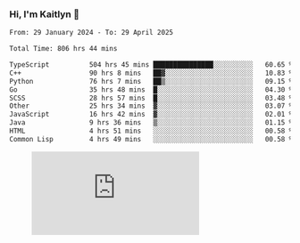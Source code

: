 ### Hi, I'm Kaitlyn 👋
<!--START_SECTION:waka-->

```txt
From: 29 January 2024 - To: 29 April 2025

Total Time: 806 hrs 44 mins

TypeScript          504 hrs 45 mins ███████████████░░░░░░░░░░   60.65 %
C++                 90 hrs 8 mins   ██▓░░░░░░░░░░░░░░░░░░░░░░   10.83 %
Python              76 hrs 7 mins   ██▒░░░░░░░░░░░░░░░░░░░░░░   09.15 %
Go                  35 hrs 48 mins  █░░░░░░░░░░░░░░░░░░░░░░░░   04.30 %
SCSS                28 hrs 57 mins  █░░░░░░░░░░░░░░░░░░░░░░░░   03.48 %
Other               25 hrs 34 mins  ▓░░░░░░░░░░░░░░░░░░░░░░░░   03.07 %
JavaScript          16 hrs 42 mins  ▓░░░░░░░░░░░░░░░░░░░░░░░░   02.01 %
Java                9 hrs 36 mins   ▒░░░░░░░░░░░░░░░░░░░░░░░░   01.15 %
HTML                4 hrs 51 mins   ░░░░░░░░░░░░░░░░░░░░░░░░░   00.58 %
Common Lisp         4 hrs 49 mins   ░░░░░░░░░░░░░░░░░░░░░░░░░   00.58 %
```

<!--END_SECTION:waka-->

<figure><embed src="https://wakatime.com/share/@018d58bc-3d22-46c9-b2d7-4ed36fb8172d/243b5d9b-77cd-4133-89ff-dcc8f225fa18.svg"></embed></figure>
